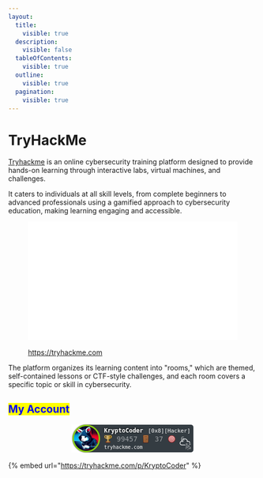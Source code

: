 ```yaml
---
layout:
  title:
    visible: true
  description:
    visible: false
  tableOfContents:
    visible: true
  outline:
    visible: true
  pagination:
    visible: true
---
```


# TryHackMe

[Tryhackme](https://tryhackme.com) is an online cybersecurity training platform designed to provide hands-on learning through interactive labs, virtual machines, and challenges.

&#x20;It caters to individuals at all skill levels, from complete beginners to advanced professionals using a gamified approach to cybersecurity education, making learning engaging and accessible.

<figure><img src="../../.gitbook/assets/tryhackme_logo_full.svg" alt=""><figcaption><p><a href="https://tryhackme.com/dashboard">https://tryhackme.com</a></p></figcaption></figure>

The platform organizes its learning content into "rooms," which are themed, self-contained lessons or CTF-style challenges, and each room covers a specific topic or skill in cybersecurity.

## <mark style="color:blue;">My Account</mark>

<div align="center" data-full-width="false">

<figure><img src="../../.gitbook/assets/image (1) (1) (1).png" alt=""><figcaption></figcaption></figure>

</div>

{% embed url="https://tryhackme.com/p/KryptoCoder" %}

